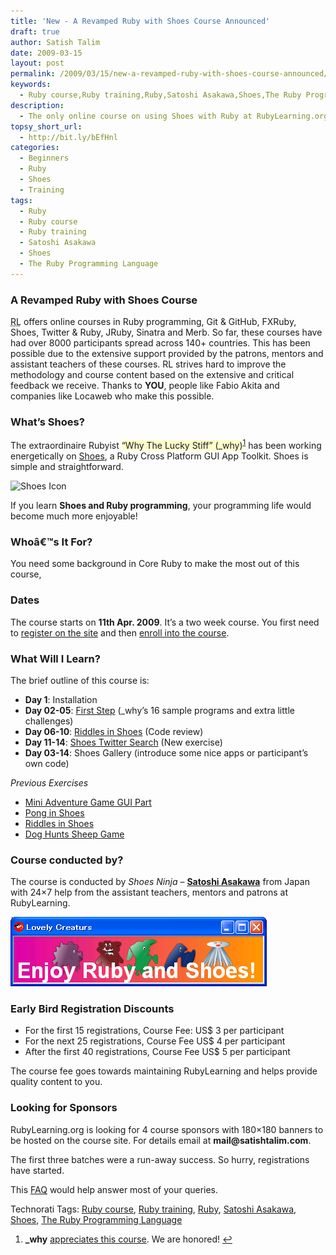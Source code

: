 ```yaml
---
title: 'New - A Revamped Ruby with Shoes Course Announced'
draft: true
author: Satish Talim
date: 2009-03-15
layout: post
permalink: /2009/03/15/new-a-revamped-ruby-with-shoes-course-announced/
keywords:
  - Ruby course,Ruby training,Ruby,Satoshi Asakawa,Shoes,The Ruby Programming Language
description:
  - The only online course on using Shoes with Ruby at RubyLearning.org and conducted by Satoshi Asakawa.
topsy_short_url:
  - http://bit.ly/bEfHnl
categories:
  - Beginners
  - Ruby
  - Shoes
  - Training
tags:
  - Ruby
  - Ruby course
  - Ruby training
  - Satoshi Asakawa
  - Shoes
  - The Ruby Programming Language
---
```

<div>
  <h3>
    A Revamped Ruby with Shoes Course
  </h3>
  
  <p class="update">
    <abbr title="RubyLearning">RL</abbr> offers online courses in Ruby programming, Git & GitHub, FXRuby, Shoes, Twitter & Ruby, JRuby, Sinatra and Merb. So far, these courses have had over 8000 participants spread across 140+ countries. This has been possible due to the extensive support provided by the patrons, mentors and assistant teachers of these courses. RL strives hard to improve the methodology and course content based on the extensive and critical feedback we receive. Thanks to <strong>YOU</strong>, people like Fabio Akita and companies like Locaweb who make this possible.
  </p>
  
  <h3>
    What&#8217;s Shoes?
  </h3>
  
  <p>
    The extraordinaire Rubyist <span style="background-color: #FFFFCC;">&#8220;Why The Lucky Stiff&#8221; (_why)</span><sup class='footnote'><a href='#fn-1681-1' id='fnref-1681-1'>1</a></sup> has been working energetically on <a href="http://shoooes.net/">Shoes</a>, a Ruby Cross Platform GUI App Toolkit. Shoes is simple and straightforward.
  </p>
  
  <p>
    <img class="alignright" src="http://rubylearning.com/images/shoes-icon.png" alt="Shoes Icon" />
  </p>
  
  <p>
    If you learn <strong>Shoes and Ruby programming</strong>, your programming life would become much more enjoyable!
  </p>
  
  <h3>
    Whoâ€™s It For?
  </h3>
  
  <p>
    You need some background in Core Ruby to make the most out of this course,
  </p>
  
  <h3>
    Dates
  </h3>
  
  <p>
    The course starts on <strong>11th Apr. 2009</strong>. It&#8217;s a two week course. You first need to <a href="http://rubylearning.org/">register on the site</a> and then <a href="http://rubylearning.org/class/course/view.php?id=31">enroll into the course</a>.
  </p>
  
  <h3>
    What Will I Learn?
  </h3>
  
  <p>
    The brief outline of this course is:
  </p>
  
  <ul>
    <li>
      <b>Day 1</b>: Installation
    </li>
    <li>
      <b>Day 02-05</b>: <a href="http://shoooes.net/tutorial/">First Step</a> (_why&#8217;s 16 sample programs and extra little challenges)
    </li>
    <li>
      <b>Day 06-10</b>: <a href="http://github.com/ashbb/shoes_tutorial_html/blob/master/mdowns/00705_Assignment_5_Riddles_in_Shoes.mdown">Riddles in Shoes</a> (Code review)
    </li>
    <li>
      <b>Day 11-14</b>: <a href="http://github.com/ashbb/shoes_twitter_search/raw/master/imgs/shoes_twitter_search.png">Shoes Twitter Search</a> (New exercise)
    </li>
    <li>
      <b>Day 03-14</b>: Shoes Gallery (introduce some nice apps or participant&#8217;s own code)
    </li>
  </ul>
  
  <p>
    <em>Previous Exercises</em>
  </p>
  
  <ul>
    <li>
      <a href="http://github.com/ashbb/shoes_tutorial_html/blob/master/mdowns/00703_Assignment_3_Mini_Adventure_Game_GUI_Part.mdown">Mini Adventure Game GUI Part</a>
    </li>
    <li>
      <a href="http://github.com/ashbb/shoes_tutorial_html/blob/master/mdowns/00704_Assignment_4_Pong_in_Shoes.mdown">Pong in Shoes</a>
    </li>
    <li>
      <a href="http://github.com/ashbb/shoes_tutorial_html/tree/master/mdowns/00705_Assignment_5_Riddles_in_Shoes.mdown">Riddles in Shoes</a>
    </li>
    <li>
      <a href="http://github.com/ashbb/shoes_tutorial_html/tree/master/mdowns/00706_Assignment_6_Dog_Hunts_Sheep_Game.mdown">Dog Hunts Sheep Game</a>
    </li>
  </ul>
  
  <h3>
    Course conducted by?
  </h3>
  
  <p>
    The course is conducted by <em>Shoes Ninja</em> &#8211; <strong><a href="http://newwws.shoooes.net/2008/09/27/the-ashbb-shoes-class.html">Satoshi Asakawa</a></strong> from Japan with 24&#215;7 help from the assistant teachers, mentors and patrons at RubyLearning.
  </p>
  
  <p>
    <img src="http://github.com/ashbb/shoes_tutorial_html/raw/master/images/sample93.png" alt="sample93.png" />
  </p>
  
  <h3>
    Early Bird Registration Discounts
  </h3>
  
  <ul>
    <li>
      For the first 15 registrations, Course Fee: US$ 3 per participant
    </li>
    <li>
      For the next 25 registrations, Course Fee US$ 4 per participant
    </li>
    <li>
      After the first 40 registrations, Course Fee US$ 5 per participant
    </li>
  </ul>
  
  <p>
    The course fee goes towards maintaining RubyLearning and helps provide quality content to you.
  </p>
  
  <h3>
    Looking for Sponsors
  </h3>
  
  <p>
    RubyLearning.org is looking for 4 course sponsors with 180&#215;180 banners to be hosted on the course site. For details email at <b>mail@satishtalim.com</b>.
  </p>
  
  <p>
    The first three batches were a run-away success. So hurry, registrations have started.
  </p>
  
  <p class="note">
    This <a href="http://rubylearning.com/satishtalim/faq.html">FAQ</a> would help answer most of your queries.
  </p>
</div>

Technorati Tags: <a href="http://technorati.com/tag/Ruby+course" rel="tag">Ruby course</a>, <a href="http://technorati.com/tag/Ruby+training" rel="tag">Ruby training</a>, <a href="http://technorati.com/tag/Ruby" rel="tag">Ruby</a>, <a href="http://technorati.com/tag/Satoshi+Asakawa" rel="tag">Satoshi Asakawa</a>, <a href="http://technorati.com/tag/Shoes" rel="tag">Shoes</a>, <a href="http://technorati.com/tag/The+Ruby+Programming+Language" rel="tag">The Ruby Programming Language</a>

<div class='footnotes'>
  <div class='footnotedivider'>
  </div>
  
  <ol>
    <li id='fn-1681-1'>
      <strong>_why</strong> <a href="http://rubylearning.com/blog/2008/10/30/ruby-and-shoes-programming-a-new-course/#comment-94551">appreciates this course</a>. We are honored! <span class='footnotereverse'><a href='#fnref-1681-1'>&#8617;</a></span>
    </li>
  </ol>
</div>
